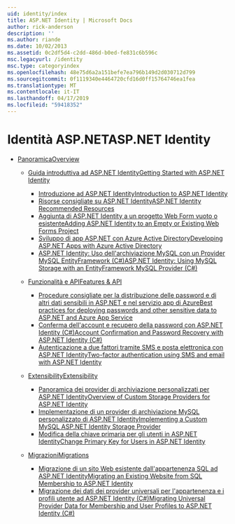 ```yaml
---
uid: identity/index
title: ASP.NET Identity | Microsoft Docs
author: rick-anderson
description: ''
ms.author: riande
ms.date: 10/02/2013
ms.assetid: 0c2df5d4-c2dd-486d-b0ed-fe831c6b596c
msc.legacyurl: /identity
msc.type: categoryindex
ms.openlocfilehash: 48e75d6a2a151befe7ea796b149d2d030712d799
ms.sourcegitcommit: 0f1119340e4464720cfd16d0ff15764746ea1fea
ms.translationtype: MT
ms.contentlocale: it-IT
ms.lasthandoff: 04/17/2019
ms.locfileid: "59418352"
---
```

# <a name="aspnet-identity"></a><span data-ttu-id="7624a-102">Identità ASP.NET</span><span class="sxs-lookup"><span data-stu-id="7624a-102">ASP.NET Identity</span></span>

- [<span data-ttu-id="7624a-103">Panoramica</span><span class="sxs-lookup"><span data-stu-id="7624a-103">Overview</span></span>](overview/index.md)

    - [<span data-ttu-id="7624a-104">Guida introduttiva ad ASP.NET Identity</span><span class="sxs-lookup"><span data-stu-id="7624a-104">Getting Started with ASP.NET Identity</span></span>](overview/getting-started/index.md)

        - [<span data-ttu-id="7624a-105">Introduzione ad ASP.NET Identity</span><span class="sxs-lookup"><span data-stu-id="7624a-105">Introduction to ASP.NET Identity</span></span>](overview/getting-started/introduction-to-aspnet-identity.md)
        - [<span data-ttu-id="7624a-106">Risorse consigliate su ASP.NET Identity</span><span class="sxs-lookup"><span data-stu-id="7624a-106">ASP.NET Identity Recommended Resources</span></span>](overview/getting-started/aspnet-identity-recommended-resources.md)
        - [<span data-ttu-id="7624a-107">Aggiunta di ASP.NET Identity a un progetto Web Form vuoto o esistente</span><span class="sxs-lookup"><span data-stu-id="7624a-107">Adding ASP.NET Identity to an Empty or Existing Web Forms Project</span></span>](overview/getting-started/adding-aspnet-identity-to-an-empty-or-existing-web-forms-project.md)
        - [<span data-ttu-id="7624a-108">Sviluppo di app ASP.NET con Azure Active Directory</span><span class="sxs-lookup"><span data-stu-id="7624a-108">Developing ASP.NET Apps with Azure Active Directory</span></span>](overview/getting-started/developing-aspnet-apps-with-windows-azure-active-directory.md)
        - [<span data-ttu-id="7624a-109">ASP.NET Identity: Uso dell'archiviazione MySQL con un Provider MySQL EntityFramework (C#)</span><span class="sxs-lookup"><span data-stu-id="7624a-109">ASP.NET Identity: Using MySQL Storage with an EntityFramework MySQL Provider (C#)</span></span>](overview/getting-started/aspnet-identity-using-mysql-storage-with-an-entityframework-mysql-provider.md)
    - [<span data-ttu-id="7624a-110">Funzionalità e API</span><span class="sxs-lookup"><span data-stu-id="7624a-110">Features & API</span></span>](overview/features-api/index.md)

        - [<span data-ttu-id="7624a-111">Procedure consigliate per la distribuzione delle password e di altri dati sensibili in ASP.NET e nel servizio app di Azure</span><span class="sxs-lookup"><span data-stu-id="7624a-111">Best practices for deploying passwords and other sensitive data to ASP.NET and Azure App Service</span></span>](overview/features-api/best-practices-for-deploying-passwords-and-other-sensitive-data-to-aspnet-and-azure.md)
        - [<span data-ttu-id="7624a-112">Conferma dell'account e recupero della password con ASP.NET Identity (C#)</span><span class="sxs-lookup"><span data-stu-id="7624a-112">Account Confirmation and Password Recovery with ASP.NET Identity (C#)</span></span>](overview/features-api/account-confirmation-and-password-recovery-with-aspnet-identity.md)
        - [<span data-ttu-id="7624a-113">Autenticazione a due fattori tramite SMS e posta elettronica con ASP.NET Identity</span><span class="sxs-lookup"><span data-stu-id="7624a-113">Two-factor authentication using SMS and email with ASP.NET Identity</span></span>](overview/features-api/two-factor-authentication-using-sms-and-email-with-aspnet-identity.md)
    - [<span data-ttu-id="7624a-114">Extensibility</span><span class="sxs-lookup"><span data-stu-id="7624a-114">Extensibility</span></span>](overview/extensibility/index.md)

        - [<span data-ttu-id="7624a-115">Panoramica dei provider di archiviazione personalizzati per ASP.NET Identity</span><span class="sxs-lookup"><span data-stu-id="7624a-115">Overview of Custom Storage Providers for ASP.NET Identity</span></span>](overview/extensibility/overview-of-custom-storage-providers-for-aspnet-identity.md)
        - [<span data-ttu-id="7624a-116">Implementazione di un provider di archiviazione MySQL personalizzato di ASP.NET Identity</span><span class="sxs-lookup"><span data-stu-id="7624a-116">Implementing a Custom MySQL ASP.NET Identity Storage Provider</span></span>](overview/extensibility/implementing-a-custom-mysql-aspnet-identity-storage-provider.md)
        - [<span data-ttu-id="7624a-117">Modifica della chiave primaria per gli utenti in ASP.NET Identity</span><span class="sxs-lookup"><span data-stu-id="7624a-117">Change Primary Key for Users in ASP.NET Identity</span></span>](overview/extensibility/change-primary-key-for-users-in-aspnet-identity.md)
    - [<span data-ttu-id="7624a-118">Migrazioni</span><span class="sxs-lookup"><span data-stu-id="7624a-118">Migrations</span></span>](overview/migrations/index.md)

        - [<span data-ttu-id="7624a-119">Migrazione di un sito Web esistente dall'appartenenza SQL ad ASP.NET Identity</span><span class="sxs-lookup"><span data-stu-id="7624a-119">Migrating an Existing Website from SQL Membership to ASP.NET Identity</span></span>](overview/migrations/migrating-an-existing-website-from-sql-membership-to-aspnet-identity.md)
        - [<span data-ttu-id="7624a-120">Migrazione dei dati dei provider universali per l'appartenenza e i profili utente ad ASP.NET Identity (C#)</span><span class="sxs-lookup"><span data-stu-id="7624a-120">Migrating Universal Provider Data for Membership and User Profiles to ASP.NET Identity (C#)</span></span>](overview/migrations/migrating-universal-provider-data-for-membership-and-user-profiles-to-aspnet-identity.md)
